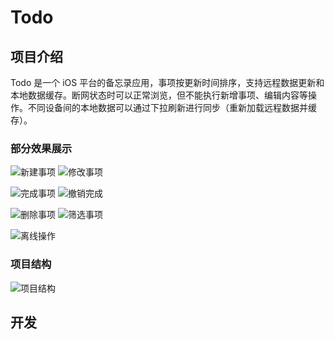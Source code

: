 # Todo
## 项目介绍
Todo 是一个 iOS 平台的备忘录应用，事项按更新时间排序，支持远程数据更新和本地数据缓存。断网状态时可以正常浏览，但不能执行新增事项、编辑内容等操作。不同设备间的本地数据可以通过下拉刷新进行同步（重新加载远程数据并缓存）。

### 部分效果展示

![新建事项](https://github.com/sheepy1/Todo/raw/master/Pic/create_item.gif)&nbsp;![修改事项](https://github.com/sheepy1/Todo/raw/master/Pic/update_item.gif)&nbsp;

![完成事项](https://github.com/sheepy1/Todo/raw/master/Pic/finish_item.gif)&nbsp;![撤销完成](https://github.com/sheepy1/Todo/raw/master/Pic/revert_item.gif)&nbsp;

![删除事项](https://github.com/sheepy1/Todo/raw/master/Pic/delete_item.gif)&nbsp;![筛选事项](https://github.com/sheepy1/Todo/raw/master/Pic/select_item_status.gif)&nbsp;

![离线操作](https://github.com/sheepy1/Todo/raw/master/Pic/local_finish.gif)&nbsp;

### 项目结构
![项目结构](https://github.com/sheepy1/Todo/raw/master/Pic/project_struct.png)

## 开发
